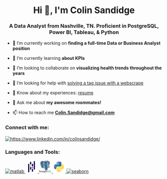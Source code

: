 <h1 align="center">Hi 👋, I'm Colin Sandidge</h1>
<h3 align="center">A Data Analyst from Nashville, TN. Proficient in PostgreSQL, Power BI, Tableau, & Python</h3>

- 🔭 I’m currently working on **finding a full-time Data or Business Analyst position**

- 🌱 I’m currently learning **about KPIs**

- 👯 I’m looking to collaborate on **visualizing health trends throughout the years**

- 🤝 I’m looking for help with [solving a tag issue with a webscrape](https://github.com/ColinSandidge/capstone)

- 📄 Know about my experiences: [resume](https://github.com/ColinSandidge/about_me/blob/main/Colin_Sandidge_resume.pdf)

- 💬 Ask me about **my awesome roommates!**

- 📫 How to reach me **Colin.Sandidge@gmail.com**

<h3 align="left">Connect with me:</h3>
<p align="left">
<a href="https://linkedin.com/in/https://www.linkedin.com/in/colinsandidge/" target="blank"><img align="center" src="https://raw.githubusercontent.com/rahuldkjain/github-profile-readme-generator/master/src/images/icons/Social/linked-in-alt.svg" alt="https://www.linkedin.com/in/colinsandidge/" height="30" width="40" /></a>
</p>

<h3 align="left">Languages and Tools:</h3>
<p align="left"> <a href="https://www.mathworks.com/" target="_blank" rel="noreferrer"> <img src="https://upload.wikimedia.org/wikipedia/commons/2/21/Matlab_Logo.png" alt="matlab" width="40" height="40"/> </a> <a href="https://pandas.pydata.org/" target="_blank" rel="noreferrer"> <img src="https://raw.githubusercontent.com/devicons/devicon/2ae2a900d2f041da66e950e4d48052658d850630/icons/pandas/pandas-original.svg" alt="pandas" width="40" height="40"/> </a> <a href="https://www.postgresql.org" target="_blank" rel="noreferrer"> <img src="https://raw.githubusercontent.com/devicons/devicon/master/icons/postgresql/postgresql-original-wordmark.svg" alt="postgresql" width="40" height="40"/> </a> <a href="https://www.python.org" target="_blank" rel="noreferrer"> <img src="https://raw.githubusercontent.com/devicons/devicon/master/icons/python/python-original.svg" alt="python" width="40" height="40"/> </a> <a href="https://seaborn.pydata.org/" target="_blank" rel="noreferrer"> <img src="https://seaborn.pydata.org/_images/logo-mark-lightbg.svg" alt="seaborn" width="40" height="40"/> </a> </p>
